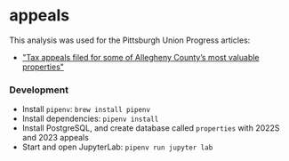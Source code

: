 # appeals

This analysis was used for the Pittsburgh Union Progress articles:

- ["Tax appeals filed for some of Allegheny County’s most valuable properties"](https://www.unionprogress.com/2023/04/26/tax-appeals-filed-for-some-of-allegheny-countys-most-valuable-properties/)

### Development

- Install `pipenv`: `brew install pipenv`
- Install dependencies: `pipenv install`
- Install PostgreSQL, and create database called `properties` with 2022S and 2023 appeals
- Start and open JupyterLab: `pipenv run jupyter lab`